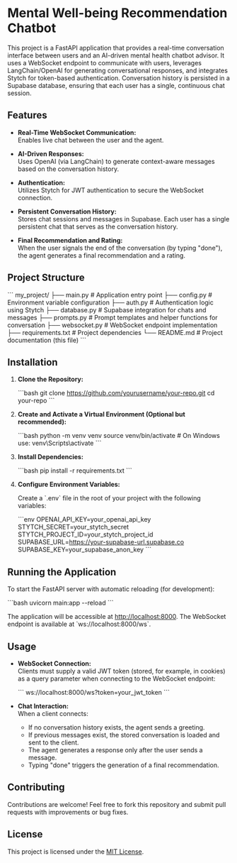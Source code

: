 # Mental Well-being Recommendation Chatbot

This project is a FastAPI application that provides a real-time conversation interface between users and an AI-driven mental health chatbot advisor. It uses a WebSocket endpoint to communicate with users, leverages LangChain/OpenAI for generating conversational responses, and integrates Stytch for token-based authentication. Conversation history is persisted in a Supabase database, ensuring that each user has a single, continuous chat session.

## Features

- **Real-Time WebSocket Communication:**  
  Enables live chat between the user and the agent.
  
- **AI-Driven Responses:**  
  Uses OpenAI (via LangChain) to generate context-aware messages based on the conversation history.
  
- **Authentication:**  
  Utilizes Stytch for JWT authentication to secure the WebSocket connection.
  
- **Persistent Conversation History:**  
  Stores chat sessions and messages in Supabase. Each user has a single persistent chat that serves as the conversation history.
  
- **Final Recommendation and Rating:**  
  When the user signals the end of the conversation (by typing "done"), the agent generates a final recommendation and a rating.

## Project Structure

\`\`\`
my_project/
├── main.py                # Application entry point
├── config.py              # Environment variable configuration
├── auth.py                # Authentication logic using Stytch
├── database.py            # Supabase integration for chats and messages
├── prompts.py             # Prompt templates and helper functions for conversation
├── websocket.py           # WebSocket endpoint implementation
├── requirements.txt       # Project dependencies
└── README.md              # Project documentation (this file)
\`\`\`

## Installation

1. **Clone the Repository:**

   \`\`\`bash
   git clone https://github.com/yourusername/your-repo.git
   cd your-repo
   \`\`\`

2. **Create and Activate a Virtual Environment (Optional but recommended):**

   \`\`\`bash
   python -m venv venv
   source venv/bin/activate  # On Windows use: venv\Scripts\activate
   \`\`\`

3. **Install Dependencies:**

   \`\`\`bash
   pip install -r requirements.txt
   \`\`\`

4. **Configure Environment Variables:**

   Create a \`.env\` file in the root of your project with the following variables:

   \`\`\`env
   OPENAI_API_KEY=your_openai_api_key
   STYTCH_SECRET=your_stytch_secret
   STYTCH_PROJECT_ID=your_stytch_project_id
   SUPABASE_URL=https://your-supabase-url.supabase.co
   SUPABASE_KEY=your_supabase_anon_key
   \`\`\`

## Running the Application

To start the FastAPI server with automatic reloading (for development):

\`\`\`bash
uvicorn main:app --reload
\`\`\`

The application will be accessible at [http://localhost:8000](http://localhost:8000). The WebSocket endpoint is available at \`ws://localhost:8000/ws\`.

## Usage

- **WebSocket Connection:**  
  Clients must supply a valid JWT token (stored, for example, in cookies) as a query parameter when connecting to the WebSocket endpoint:
  
  \`\`\`
  ws://localhost:8000/ws?token=your_jwt_token
  \`\`\`
  
- **Chat Interaction:**  
  When a client connects:
  - If no conversation history exists, the agent sends a greeting.
  - If previous messages exist, the stored conversation is loaded and sent to the client.
  - The agent generates a response only after the user sends a message.
  - Typing "done" triggers the generation of a final recommendation.

## Contributing

Contributions are welcome! Feel free to fork this repository and submit pull requests with improvements or bug fixes.

## License

This project is licensed under the [MIT License](LICENSE).
